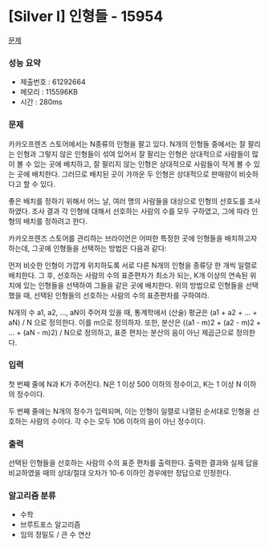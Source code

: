 # [Silver I] 인형들  - 15954
<a href="https://www.acmicpc.net/problem/15954">문제</a>

### 성능 요약
- 제출번호 : 61292664 <br>
- 메모리 : 115596KB <br>
- 시간 : 280ms

### 문제
카카오프렌즈 스토어에서는 N종류의 인형을 팔고 있다. N개의 인형들 중에서는 잘 팔리는 인형과 그렇지 않은 인형들이 섞여 있어서 잘 팔리는 인형은 상대적으로 사람들이 많이 볼 수 있는 곳에 배치하고, 잘 팔리지 않는 인형은 상대적으로 사람들이 적게 볼 수 있는 곳에 배치한다. 그러므로 배치된 곳이 가까운 두 인형은 상대적으로 판매량이 비슷하다고 할 수 있다.

좋은 배치를 정하기 위해서 어느 날, 여러 명의 사람들을 대상으로 인형의 선호도를 조사하였다. 조사 결과 각 인형에 대해서 선호하는 사람의 수를 모두 구하였고, 그에 따라 인형의 배치를 정하려고 한다.

카카오프렌즈 스토어를 관리하는 브라이언은 어떠한 특정한 곳에 인형들을 배치하고자 하는데, 그곳에 인형들을 선택하는 방법은 다음과 같다:

먼저 비슷한 인형이 가깝게 위치하도록 서로 다른 N개의 인형을 종류당 한 개씩 일렬로 배치한다.
그 후, 선호하는 사람의 수의 표준편차가 최소가 되는, K개 이상의 연속된 위치에 있는 인형들을 선택하여 그들을 같은 곳에 배치한다.
위의 방법으로 인형들을 선택했을 때, 선택된 인형들의 선호하는 사람의 수의 표준편차를 구하여라.

N개의 수 a1, a2, …, aN이 주어져 있을 때, 통계학에서 (산술) 평균은 (a1 + a2 + … + aN) / N 으로 정의한다. 이를 m으로 정의하자. 또한, 분산은 ((a1 - m)2 + (a2 - m)2 + … + (aN - m)2) / N으로 정의하고, 표준 편차는 분산의 음이 아닌 제곱근으로 정의한다.

### 입력
첫 번째 줄에 N과 K가 주어진다. N은 1 이상 500 이하의 정수이고, K는 1 이상 N 이하의 정수이다.

두 번째 줄에는 N개의 정수가 입력되며, 이는 인형이 일렬로 나열된 순서대로 인형을 선호하는 사람의 수이다. 각 수는 모두 106 이하의 음이 아닌 정수이다.

### 출력
선택된 인형들을 선호하는 사람의 수의 표준 편차를 출력한다. 출력한 결과와 실제 답을 비교하였을 때의 상대/절대 오차가 10-6 이하인 경우에만 정답으로 인정한다.

### 알고리즘 분류
- 수학
- 브루트포스 알고리즘
- 임의 정밀도 / 큰 수 연산
